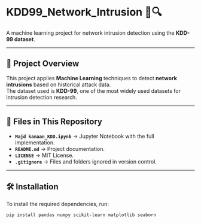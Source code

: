 # KDD99_Network_Intrusion 🚀🔍  
A machine learning project for network intrusion detection using the **KDD-99 dataset**.

---

## 📌 Project Overview
This project applies **Machine Learning** techniques to detect **network intrusions** based on historical attack data.  
The dataset used is **KDD-99**, one of the most widely used datasets for intrusion detection research.

---

## 📂 Files in This Repository
- **`Majd kanaan_KDD.ipynb`** → Jupyter Notebook with the full implementation.
- **`README.md`** → Project documentation.
- **`LICENSE`** → MIT License.
- **`.gitignore`** → Files and folders ignored in version control.

---

## 🛠 Installation
To install the required dependencies, run:
```bash
pip install pandas numpy scikit-learn matplotlib seaborn
